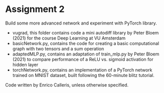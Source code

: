# Assignment 2

Build some more advanced network and experiment with PyTorch library.

- vugrad, this folder contains code a mini autodiff library by Peter Bloem (2021) for the course Deep Learning at VU Amsterdam
- basicNetwork.py, contains the code for creating a basic computational graph with two tensors and a sum operation
- adaptedMLP.py, contains an adaptation of train_mlp.py by Peter Bloem (2021) to compare performance of a ReLU vs. sigmoid activation for hidden layer
- torchNetwork.py, contains an implementation of a PyTorch network trained on MNIST dataset, built following the 60-minute blitz tutorial.

Code written by Enrico Calleris, unless otherwise specified.